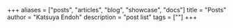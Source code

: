 +++
aliases = ["posts", "articles", "blog", "showcase", "docs"]
title = "Posts"
author = "Katsuya Endoh"
description = "post list"
tags = [""]
+++
